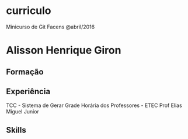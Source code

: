 # curriculo
Minicurso de Git Facens @abril/2016

# Alisson Henrique Giron

## Formação

## Experiência

TCC - Sistema de Gerar Grade Horária dos Professores - ETEC Prof Elias Miguel Junior

## Skills